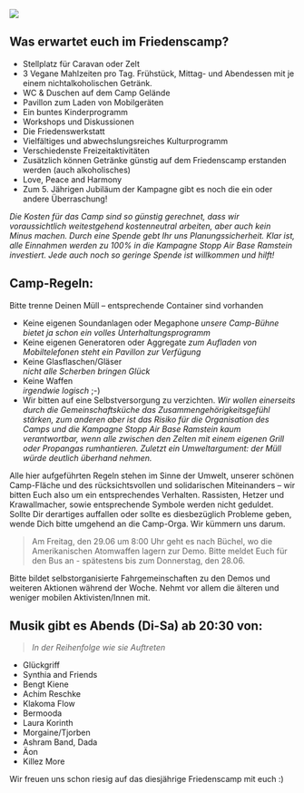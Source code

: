 ![](/assets/pictures/Camp/Camp_1080px.jpg)

## Was erwartet euch im Friedenscamp?

* Stellplatz für Caravan oder Zelt
* 3 Vegane Mahlzeiten pro Tag. Frühstück, Mittag- und Abendessen mit je einem nichtalkoholischen Getränk. 
* WC & Duschen auf dem Camp Gelände
* Pavillon zum Laden von Mobilgeräten
* Ein buntes Kinderprogramm
* Workshops und Diskussionen
* Die Friedenswerkstatt
* Vielfältiges und abwechslungsreiches Kulturprogramm
* Verschiedenste Freizeitaktivitäten
* Zusätzlich können Getränke günstig auf dem Friedenscamp erstanden werden (auch alkoholisches)
* Love, Peace and Harmony
* Zum 5. Jährigen Jubiläum der Kampagne gibt es noch die ein oder andere Überraschung!

*Die Kosten für das Camp sind so günstig gerechnet, dass wir voraussichtlich weitestgehend kostenneutral arbeiten, aber auch kein Minus machen. Durch eine Spende gebt Ihr uns Planungssicherheit. Klar ist, alle Einnahmen werden zu 100% in die Kampagne Stopp Air Base Ramstein investiert. Jede auch noch so geringe Spende ist willkommen und hilft!*

## Camp-Regeln:

Bitte trenne Deinen Müll – entsprechende
Container sind vorhanden
* Keine eigenen Soundanlagen oder Megaphone
 *unsere Camp-Bühne bietet ja schon ein volles Unterhaltungsprogramm*
* Keine eigenen Generatoren oder Aggregate 
 *zum Aufladen von Mobiltelefonen steht ein Pavillon zur Verfügung*
* Keine Glasflaschen/Gläser  
 *nicht alle Scherben bringen Glück*
* Keine Waffen  
 *irgendwie logisch* ;-)
* Wir bitten auf eine Selbstversorgung zu verzichten. 
 *Wir wollen einerseits durch die Gemeinschaftsküche das Zusammengehörigkeitsgefühl stärken, zum anderen aber ist das Risiko für 
  die Organisation des Camps und die Kampagne Stopp Air Base Ramstein kaum verantwortbar, wenn alle zwischen den Zelten mit einem 
  eigenen Grill oder Propangas rumhantieren. Zuletzt ein Umweltargument: der Müll würde deutlich überhand nehmen.*
  
Alle hier aufgeführten Regeln stehen im Sinne der Umwelt, unserer schönen Camp-Fläche und des rücksichtsvollen und solidarischen Miteinanders – wir bitten Euch also um ein entsprechendes Verhalten. Rassisten, Hetzer und Krawallmacher, sowie entsprechende Symbole werden nicht geduldet. Sollte Dir derartiges auffallen oder sollte es diesbezüglich Probleme geben, wende Dich bitte umgehend an die Camp-Orga. Wir kümmern uns darum.

> Am Freitag, den 29.06 um 8:00 Uhr geht es nach Büchel, wo die Amerikanischen Atomwaffen lagern zur Demo. Bitte
meldet Euch für den Bus an - spätestens bis zum Donnerstag, den 28.06.

Bitte bildet selbstorganisierte Fahrgemeinschaften zu den Demos und weiteren Aktionen während der Woche. Nehmt vor allem die älteren und weniger mobilen Aktivisten/Innen mit.

## Musik gibt es Abends (Di-Sa) ab 20:30 von:
> *In der Reihenfolge wie sie Auftreten*

* Glückgriff
* Synthia and Friends
* Bengt Kiene
* Achim Reschke
* Klakoma Flow
* Bermooda
* Laura Korinth
* Morgaine/Tjorben
* Ashram Band, Dada
* Äon
* Killez More

Wir freuen uns schon riesig auf das diesjährige Friedenscamp mit euch :)
    
